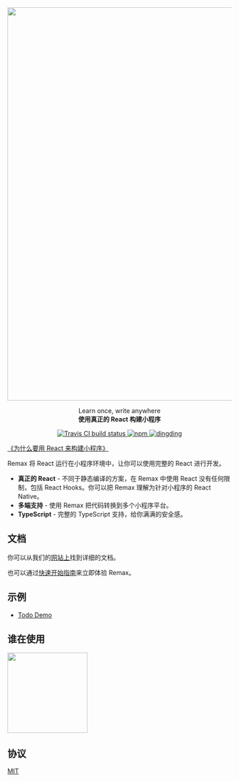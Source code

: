 <a href="https://remaxjs.org">
  <img src="https://gw.alipayobjects.com/mdn/rms_b5fcc5/afts/img/A*7BLVSL14gvoAAAAAAAAAAABkARQnAQ" width="882" />
</a>

<p align="center">
  <span>Learn once, write anywhere</span><br/>
  <strong>使用真正的 React 构建小程序</strong>
</p>

<p align="center">
  <a href="https://travis-ci.org/remaxjs/remax">
    <img src="https://img.shields.io/travis/remaxjs/remax/master?style=flat-square" alt="Travis CI build status" />
  </a>
  <a href="https://www.npmjs.com/package/remax">
    <img alt="npm" src="https://img.shields.io/npm/v/remax?style=flat-square" />
  </a>
  <a href="https://gw.alipayobjects.com/mdn/rms_b5fcc5/afts/img/A*wWA6TbZvURYAAAAAAAAAAABkARQnAQ">
    <img alt="dingding" src="https://img.shields.io/badge/交流-钉钉群-brightgreen?style=flat-square" />
  </a>
</p>

[《为什么要用 React 来构建小程序》](https://zhuanlan.zhihu.com/p/79788488)

Remax 将 React 运行在小程序环境中，让你可以使用完整的 React 进行开发。

- **真正的 React** - 不同于静态编译的方案，在 Remax 中使用 React 没有任何限制，包括 React Hooks。你可以把 Remax 理解为针对小程序的 React Native。
- **多端支持** - 使用 Remax 把代码转换到多个小程序平台。
- **TypeScript** - 完整的 TypeScript 支持，给你满满的安全感。

## 文档

你可以从我们的[网站上](https://remaxjs.org)找到详细的文档。

也可以通过[快速开始指南](https://remaxjs.org/quick-start)来立即体验 Remax。

## 示例

- [Todo Demo](https://github.com/remaxjs/todo-demo)

## 谁在使用

<img src="https://user-images.githubusercontent.com/465125/62678119-1e628a80-b9e3-11e9-9c71-4fd7a2a730ea.jpg" width="180" />

## 协议

[MIT](LICENSE)
